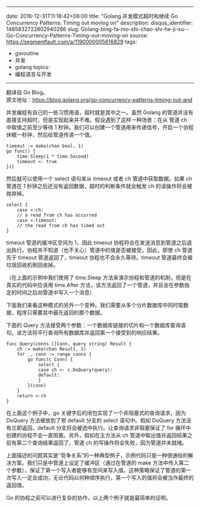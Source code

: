
---
date: 2016-12-31T11:18:42+08:00
title: "Golang 并发模式超时和继续 Go Concurrency Patterns: Timing out moving on"
description: 
disqus_identifier: 1485832722802940286
slug: Golang-bing-fa-mo-shi-chao-shi-he-ji-xu--Go-Concurrency-Patterns-Timing-out-moving-on
source: https://segmentfault.com/a/1190000005616829
tags: 
- goroutine 
- 并发 
- golang 
topics:
- 编程语言与开发
---

翻译自 Go Blog。\
原文地址：<https://blog.golang.org/go-concurrency-patterns-timing-out-and>

并发编程有自己的一些习惯用语，超时就是其中之一。虽然 Golang
的管道并没有直接支持超时，但是实现起来并不难。假设遇到了这样一种场景：在从
管道 ch 中取值之前至少等待 1
秒钟。我们可以创建一个管道用来传递信号，开启一个协程休眠一秒钟，然后给管道传递一个值。

    timeout := make(chan bool, 1)
    go func() {
        time.Sleep(1 * time.Second)
        timeout <- true
    }()

然后就可以使用一个 select 语句来从 timeout 或者 ch 管道中获取数据。如果
ch 管道在 1 秒钟之后还没有返回数据，超时的判断条件就会触发 ch
的读操作将会被抛弃掉。

    select {
        case <-ch:
        // a read from ch has occurred
        case <-timeout:
        // the read from ch has timed out
    }

timeout 管道的缓冲区空间为 1，因此 timeout
协程将会在发送消息到管道之后退出执行。协程并不知道（也不关心）管道中的值是否被接受。因此，即使
ch 管道先于 timeout 管道返回了，timeout 协程也不会永久等待。timeout
管道最终会被垃圾回收机制回收掉。

（在上面的示例中我们使用了 time.Sleep
方法来演示协程和管道的机制，但是在真实的代码中应该用 time.After
方法，该方法返回了一个管道，并且会在参数指定的时间之后向管道中写入一个消息）

下面我们来看这种模式的另外一个变种。我们需要从多个分片数据库中同时取数据，程序只需要其中最先返回的那个数据。

下面的 Query
方法接受两个参数：一个数据库链接的切片和一个数据库查询语句。该方法将平行查询所有数据库并返回第一个接受到的响应结果。

    func Query(conns []Conn, query string) Result {
        ch := make(chan Result, 1)
        for _, conn := range conns {
            go func(c Conn) {
                select {
                case ch <- c.DoQuery(query):
                default:
                }
            }(conn)
        }
        return <-ch
    }

在上面这个例子中，go 关键字后的闭包实现了一个非阻塞式的查询请求，因为
DoQuery 方法被放到了带 default 分支的 select 语句中。假如 DoQuery
方法没有立即返回，default 分支将会被选中执行。让查询请求非阻塞保证了 for
循环中创建的协程不会一直阻塞。另外，假如在主方法从 ch
管道中取出值并返回结果之前有第二个查询结果返回了，管道 ch
的写操作将会失败，因为管道并未就绪。

上面描述的问题其实是“竞争关系”的一种典型例子，示例代码只是一种很通俗的解决方案。我们只是中管道上设定了缓冲区（通过在管道的
make
方法中传入第二个参数），保证了第一个写入者能够有空间来写入值。这种策略保证了管道的第一次写入一定会成功，无论代码以何种顺序执行，第一个写入的值将会被当作最终的返回值。

Go 的协程之前可以进行复杂的协作，以上两个例子就是最简单的证明。

